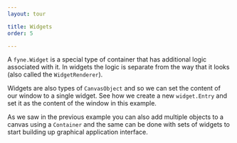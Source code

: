 ```yaml
---
layout: tour

title: Widgets
order: 5

---
```


A `fyne.Widget` is a special type of container that has additional logic
associated with it. In widgets the logic is separate from the way that
it looks (also called the `WidgetRenderer`).

Widgets are also types of `CanvasObject` and so we can set the
content of our window to a single widget. See how we create a new
`widget.Entry` and set it as the content of the window in this example.

As we saw in the previous example you can also add multiple objects
to a canvas using a `Container` and the same can be done with sets of
widgets to start building up graphical application interface.
